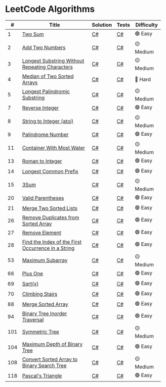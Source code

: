 # LeetCode Algorithms

| #  | Title                                                                 | Solution                                                                 | Tests                                                                     | Difficulty |
|----|-----------------------------------------------------------------------|--------------------------------------------------------------------------|---------------------------------------------------------------------------|------------|
| 1  | [Two Sum](https://leetcode.com/problems/two-sum/)                    | [C#](./csharp/LeetCodeProblems/Algorithms/Problem0001_TwoSum)           | [C#](./csharp/LeetCodeProblems.Tests/Algorithms/Problem0001_TwoSum)       | 🟢 Easy    |
| 2  | [Add Two Numbers](https://leetcode.com/problems/add-two-numbers/)    | [C#](./csharp/LeetCodeProblems/Algorithms/Problem0002_AddTwoNumbers)    | [C#](./csharp/LeetCodeProblems.Tests/Algorithms/Problem0002_AddTwoNumbers)| 🟡 Medium  |
| 3  | [Longest Substring Without Repeating Characters](https://leetcode.com/problems/longest-substring-without-repeating-characters/) | [C#](./csharp/LeetCodeProblems/Algorithms/Problem0003_LongestSubstringWithoutRepeatingCharacters) | [C#](./csharp/LeetCodeProblems.Tests/Algorithms/Problem0003_LongestSubstringWithoutRepeatingCharacters) | 🟡 Medium  |
| 4  | [Median of Two Sorted Arrays](https://leetcode.com/problems/median-of-two-sorted-arrays/) | [C#](./csharp/LeetCodeProblems/Algorithms/Problem0004_MedianOfTwoSortedArrays) | [C#](./csharp/LeetCodeProblems.Tests/Algorithms/Problem0004_MedianOfTwoSortedArrays) | 🔴 Hard    |
| 5  | [Longest Palindromic Substring](https://leetcode.com/problems/longest-palindromic-substring/) | [C#](./csharp/LeetCodeProblems/Algorithms/Problem0005_LongestPalindromicSubstring) | [C#](./csharp/LeetCodeProblems.Tests/Algorithms/Problem0005_LongestPalindromicSubstring) | 🟡 Medium  |
| 7  | [Reverse Integer](https://leetcode.com/problems/reverse-integer/)    | [C#](./csharp/LeetCodeProblems/Algorithms/Problem0007_ReverseInteger)    | [C#](./csharp/LeetCodeProblems.Tests/Algorithms/Problem0007_ReverseInteger)| 🟢 Easy    |
| 8  | [String to Integer (atoi)](https://leetcode.com/problems/string-to-integer-atoi/) | [C#](./csharp/LeetCodeProblems/Algorithms/Problem0008_StringToIntegerAtoi) | [C#](./csharp/LeetCodeProblems.Tests/Algorithms/Problem0008_StringToIntegerAtoi) | 🟡 Medium  |
| 9  | [Palindrome Number](https://leetcode.com/problems/palindrome-number/) | [C#](./csharp/LeetCodeProblems/Algorithms/Problem0009_PalindromeNumber) | [C#](./csharp/LeetCodeProblems.Tests/Algorithms/Problem0009_PalindromeNumber) | 🟢 Easy    |
| 11 | [Container With Most Water](https://leetcode.com/problems/container-with-most-water/) | [C#](./csharp/LeetCodeProblems/Algorithms/Problem0011_ContainerWithMostWater) | [C#](./csharp/LeetCodeProblems.Tests/Algorithms/Problem0011_ContainerWithMostWater) | 🟡 Medium  |
| 13 | [Roman to Integer](https://leetcode.com/problems/roman-to-integer/)  | [C#](./csharp/LeetCodeProblems/Algorithms/Problem0013_RomanToInteger)    | [C#](./csharp/LeetCodeProblems.Tests/Algorithms/Problem0013_RomanToInteger) | 🟢 Easy    |
| 14 | [Longest Common Prefix](https://leetcode.com/problems/longest-common-prefix/) | [C#](./csharp/LeetCodeProblems/Algorithms/Problem0014_LongestCommonPrefix) | [C#](./csharp/LeetCodeProblems.Tests/Algorithms/Problem0014_LongestCommonPrefix) | 🟢 Easy    |
| 15 | [3Sum](https://leetcode.com/problems/3sum/)                          | [C#](./csharp/LeetCodeProblems/Algorithms/Problem0015_3Sum)          | [C#](./csharp/LeetCodeProblems.Tests/Algorithms/Problem0015_3Sum)      | 🟡 Medium  |
| 20 | [Valid Parentheses](https://leetcode.com/problems/valid-parentheses/) | [C#](./csharp/LeetCodeProblems/Algorithms/Problem0020_ValidParentheses)  | [C#](./csharp/LeetCodeProblems.Tests/Algorithms/Problem0020_ValidParentheses) | 🟢 Easy    |
| 21 | [Merge Two Sorted Lists](https://leetcode.com/problems/merge-two-sorted-lists/) | [C#](./csharp/LeetCodeProblems/Algorithms/Problem0021_MergeTwoSortedLists) | [C#](./csharp/LeetCodeProblems.Tests/Algorithms/Problem0021_MergeTwoSortedLists) | 🟢 Easy    |
| 26 | [Remove Duplicates from Sorted Array](https://leetcode.com/problems/remove-duplicates-from-sorted-array/) | [C#](./csharp/LeetCodeProblems/Algorithms/Problem0026_RemoveDuplicatesFromSortedArray) | [C#](./csharp/LeetCodeProblems.Tests/Algorithms/Problem0026_RemoveDuplicatesFromSortedArray) | 🟢 Easy    |
| 27 | [Remove Element](https://leetcode.com/problems/remove-element/) | [C#](./csharp/LeetCodeProblems/Algorithms/Problem0027_RemoveElement) | [C#](./csharp/LeetCodeProblems.Tests/Algorithms/Problem0027_RemoveElement) | 🟢 Easy    |
| 28 | [Find the Index of the First Occurrence in a String](https://leetcode.com/problems/find-the-index-of-the-first-occurrence-in-a-string/) | [C#](./csharp/LeetCodeProblems/Algorithms/Problem0028_FindTheIndexOfTheFirstOccurrenceInAString) | [C#](./csharp/LeetCodeProblems.Tests/Algorithms/Problem0028_FindTheIndexOfTheFirstOccurrenceInAString) | 🟢 Easy    |
| 53 | [Maximum Subarray](https://leetcode.com/problems/maximum-subarray/) | [C#](./csharp/LeetCodeProblems/Algorithms/Problem0053_MaximumSubarray) | [C#](./csharp/LeetCodeProblems.Tests/Algorithms/Problem0053_MaximumSubarray) | 🟡 Medium  |
| 66 | [Plus One](https://leetcode.com/problems/plus-one/) | [C#](./csharp/LeetCodeProblems/Algorithms/Problem0066_PlusOne) | [C#](./csharp/LeetCodeProblems.Tests/Algorithms/Problem0066_PlusOne) | 🟢 Easy    |
| 69 | [Sqrt(x)](https://leetcode.com/problems/sqrtx/) | [C#](./csharp/LeetCodeProblems/Algorithms/Problem0069_SqrtX) | [C#](./csharp/LeetCodeProblems.Tests/Algorithms/Problem0069_SqrtX) | 🟢 Easy    |
| 70 | [Climbing Stairs](https://leetcode.com/problems/climbing-stairs/) | [C#](./csharp/LeetCodeProblems/Algorithms/Problem0070_ClimbingStairs) | [C#](./csharp/LeetCodeProblems.Tests/Algorithms/Problem0070_ClimbingStairs) | 🟢 Easy |
| 88 | [Merge Sorted Array](https://leetcode.com/problems/merge-sorted-array/) | [C#](./csharp/LeetCodeProblems/Algorithms/Problem0088_MergeSortedArray) | [C#](./csharp/LeetCodeProblems.Tests/Algorithms/Problem0088_MergeSortedArray) | 🟢 Easy |
| 94 | [Binary Tree Inorder Traversal](https://leetcode.com/problems/binary-tree-inorder-traversal/) | [C#](./csharp/LeetCodeProblems/Algorithms/Problem0094_BinaryTreeInorderTraversal) | [C#](./csharp/LeetCodeProblems.Tests/Algorithms/Problem0094_BinaryTreeInorderTraversal) | 🟢 Easy |
| 101 | [Symmetric Tree](https://leetcode.com/problems/symmetric-tree/) | [C#](./csharp/LeetCodeProblems/Algorithms/Problem0101_SymmetricTree) | [C#](./csharp/LeetCodeProblems.Tests/Algorithms/Problem0101_SymmetricTree) | 🟡 Medium |
| 104 | [Maximum Depth of Binary Tree](https://leetcode.com/problems/maximum-depth-of-binary-tree/) | [C#](./csharp/LeetCodeProblems/Algorithms/Problem0104_MaximumDepthOfBinaryTree) | [C#](./csharp/LeetCodeProblems.Tests/Algorithms/Problem0104_MaximumDepthOfBinaryTree) | 🟢 Easy |
| 108 | [Convert Sorted Array to Binary Search Tree](https://leetcode.com/problems/convert-sorted-array-to-binary-search-tree/) | [C#](./csharp/LeetCodeProblems/Algorithms/Problem0108_ConvertSortedArrayToBinarySearchTree) | [C#](./csharp/LeetCodeProblems.Tests/Algorithms/Problem0108_ConvertSortedArrayToBinarySearchTree) | 🟡 Medium |
| 118 | [Pascal's Triangle](https://leetcode.com/problems/pascals-triangle/) | [C#](./csharp/LeetCodeProblems/Algorithms/Problem0118_PascalsTriangle) | [C#](./csharp/LeetCodeProblems.Tests/Algorithms/Problem0118_PascalsTriangle) | 🟢 Easy |
